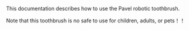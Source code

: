 This documentation describes how to use the Pavel robotic 
toothbrush.

Note that this toothbrush is no safe to use for children, 
adults, or pets！！
